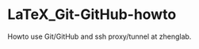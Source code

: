 LaTeX_Git-GitHub-howto
======================

Howto use Git/GitHub and ssh proxy/tunnel at zhenglab.
